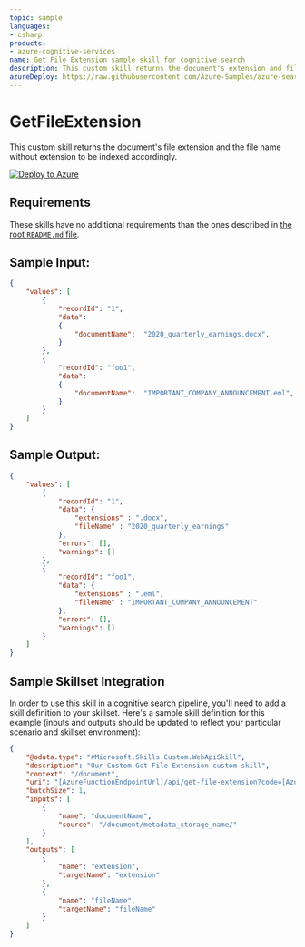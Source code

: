 ```yaml
---
topic: sample
languages:
- csharp
products:
- azure-cognitive-services
name: Get File Extension sample skill for cognitive search
description: This custom skill returns the document's extension and file name without extension.
azureDeploy: https://raw.githubusercontent.com/Azure-Samples/azure-search-power-skills/main/Utils/GetFileExtension/azuredeploy.json
---
```


# GetFileExtension

This custom skill returns the document's file extension and the file name without extension to be indexed accordingly.

[![Deploy to Azure](https://azuredeploy.net/deploybutton.svg)](https://portal.azure.com/#create/Microsoft.Template/uri/https%3A%2F%2Fraw.githubusercontent.com%2FAzure-Samples%2Fazure-search-power-skills%2Fmain%2FUtils%2FGetFileExtension%2Fazuredeploy.json)


## Requirements

These skills have no additional requirements than the ones described in [the root `README.md` file](../../README.md).

## Sample Input:

```json
{
    "values": [
        {
            "recordId": "1",
            "data":
            {
                "documentName":  "2020_quarterly_earnings.docx",
            }
        },
        {
            "recordId": "foo1",
            "data":
            {
                "documentName":  "IMPORTANT_COMPANY_ANNOUNCEMENT.eml",
            }
        }
    ]
}
```

## Sample Output:

```json
{
    "values": [
        {
            "recordId": "1",
            "data": {
                "extensions" : ".docx",
                "fileName" : "2020_quarterly_earnings"
            },
            "errors": [],
            "warnings": []
        },
        {
            "recordId": "foo1",
            "data": {
                "extensions" : ".eml",
                "fileName" : "IMPORTANT_COMPANY_ANNOUNCEMENT"
            },
            "errors": [],
            "warnings": []
        }
    ]
}
```

## Sample Skillset Integration

In order to use this skill in a cognitive search pipeline, you'll need to add a skill definition to your skillset.
Here's a sample skill definition for this example (inputs and outputs should be updated to reflect your particular scenario and skillset environment):

```json
{
    "@odata.type": "#Microsoft.Skills.Custom.WebApiSkill",
    "description": "Our Custom Get File Extension custom skill",
    "context": "/document",
    "uri": "[AzureFunctionEndpointUrl]/api/get-file-extension?code=[AzureFunctionDefaultHostKey]",
    "batchSize": 1,
    "inputs": [
        {
            "name": "documentName",
            "source": "/document/metadata_storage_name/"
        }
    ],
    "outputs": [
        {
            "name": "extension",
            "targetName": "extension"
        },
        {
            "name": "fileName",
            "targetName": "fileName"
        }
    ]
}
```
